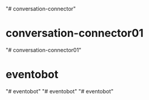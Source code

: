 "# conversation-connector" 
# conversation-connector01
"# conversation-connector01" 
# eventobot
"# eventobot" 
"# eventobot" 
"# eventobot" 
